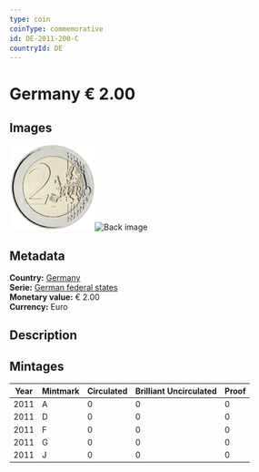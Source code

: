 ```yaml
---
type: coin
coinType: commemorative
id: DE-2011-200-C
countryId: DE
---
```


# Germany € 2.00

## Images

<img src="../../Images/common-2007-200.png" height="150" alt="Front image"><img src="Images/DE-2011-200-000.png" height="150" alt="Back image">

## Metadata

**Country:** [Germany](../../Countries/Germany/index.md)\
**Serie:** [German federal states](index.md)\
**Monetary value:** € 2.00\
**Currency:** Euro

## Description


## Mintages

| Year | Mintmark | Circulated | Brilliant Uncirculated | Proof |
| ---- | -------- | ---------- | ---------------------- | ----- |
| 2011 | A | 0| 0 | 0 |
| 2011 | D | 0| 0 | 0 |
| 2011 | F | 0| 0 | 0 |
| 2011 | G | 0| 0 | 0 |
| 2011 | J | 0| 0 | 0 |
